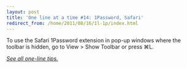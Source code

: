 ```yaml
---
layout: post
title: 'One line at a time #14: 1Password, Safari'
redirect_from: /home/2011/08/16/1l-1p/index.html
---
```

<p>To use the Safari 1Password extension in pop-up windows where the toolbar is hidden, go to View &gt; Show Toolbar or press ⌘L.</p>
<p><a href="http://www.practicallyefficient.com/tag/one-liners"><em>See all one-line tips.</em></a></p>

